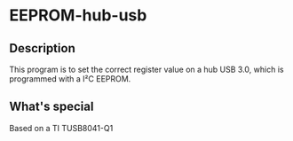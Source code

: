 # EEPROM-hub-usb
## Description
This program is to set the correct register value on a hub USB 3.0, which is programmed with a I²C EEPROM.

## What's special
Based on a TI TUSB8041-Q1
